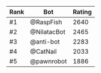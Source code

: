 Rank|Bot|Rating
---|---|---
#1|@RaspFish|2640
#2|@NilatacBot|2465
#3|@anti-bot|2283
#4|@CatNail|2033
#5|@pawnrobot|1886
